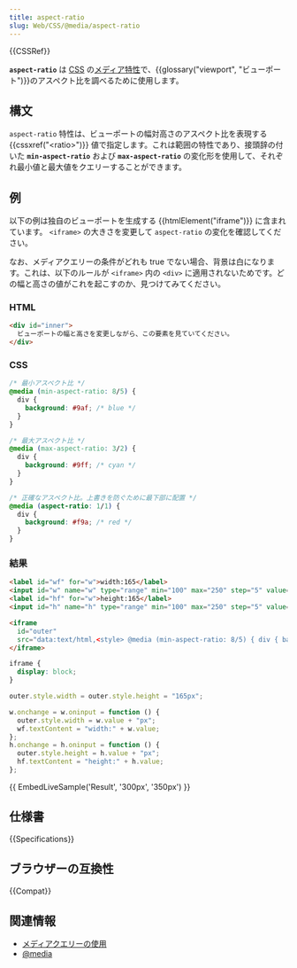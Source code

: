 ```yaml
---
title: aspect-ratio
slug: Web/CSS/@media/aspect-ratio
---
```


{{CSSRef}}

**`aspect-ratio`** は [CSS](/ja/docs/Web/CSS) の[メディア特性](/ja/docs/Web/CSS/@media#メディア特性)で、{{glossary("viewport", "ビューポート")}}のアスペクト比を調べるために使用します。

## 構文

`aspect-ratio` 特性は、ビューポートの幅対高さのアスペクト比を表現する {{cssxref("&lt;ratio&gt;")}} 値で指定します。これは範囲の特性であり、接頭辞の付いた **`min-aspect-ratio`** および **`max-aspect-ratio`** の変化形を使用して、それぞれ最小値と最大値をクエリーすることができます。

## 例

以下の例は独自のビューポートを生成する {{htmlElement("iframe")}} に含まれています。 `<iframe>` の大きさを変更して `aspect-ratio` の変化を確認してください。

なお、メディアクエリーの条件がどれも true でない場合、背景は白になります。これは、以下のルールが `<iframe>` 内の `<div>` に適用されないためです。どの幅と高さの値がこれを起こすのか、見つけてみてください。

### HTML

```html
<div id="inner">
  ビューポートの幅と高さを変更しながら、この要素を見ていてください。
</div>
```

### CSS

```css
/* 最小アスペクト比 */
@media (min-aspect-ratio: 8/5) {
  div {
    background: #9af; /* blue */
  }
}

/* 最大アスペクト比 */
@media (max-aspect-ratio: 3/2) {
  div {
    background: #9ff; /* cyan */
  }
}

/* 正確なアスペクト比。上書きを防ぐために最下部に配置 */
@media (aspect-ratio: 1/1) {
  div {
    background: #f9a; /* red */
  }
}
```

### 結果

```html hidden
<label id="wf" for="w">width:165</label>
<input id="w" name="w" type="range" min="100" max="250" step="5" value="165" />
<label id="hf" for="w">height:165</label>
<input id="h" name="h" type="range" min="100" max="250" step="5" value="165" />

<iframe
  id="outer"
  src="data:text/html,<style> @media (min-aspect-ratio: 8/5) { div { background: %239af; } } @media (max-aspect-ratio: 3/2) { div { background: %239ff; } } @media (aspect-ratio: 1/1) { div { background: %23f9a; } }</style><div id='inner'> Watch this element as you resize your viewport's width and height.</div>">
</iframe>
```

```css hidden
iframe {
  display: block;
}
```

```js hidden
outer.style.width = outer.style.height = "165px";

w.onchange = w.oninput = function () {
  outer.style.width = w.value + "px";
  wf.textContent = "width:" + w.value;
};
h.onchange = h.oninput = function () {
  outer.style.height = h.value + "px";
  hf.textContent = "height:" + h.value;
};
```

{{ EmbedLiveSample('Result', '300px', '350px') }}

## 仕様書

{{Specifications}}

## ブラウザーの互換性

{{Compat}}

## 関連情報

- [メディアクエリーの使用](/ja/docs/Web/CSS/Media_Queries/Using_media_queries)
- [@media](/ja/docs/Web/CSS/@media)
